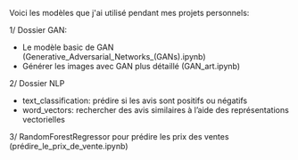 Voici les modèles que j'ai utilisé pendant mes projets personnels:

1/ Dossier GAN:
- Le modèle basic de GAN (Generative_Adversarial_Networks_(GANs).ipynb)
- Générer les images avec GAN plus détaillé (GAN_art.ipynb)

2/ Dossier NLP
- text_classification: prédire si les avis sont positifs ou négatifs
- word_vectors: rechercher des avis similaires à l’aide des représentations vectorielles

3/ RandomForestRegressor pour prédire les prix des ventes (prédire_le_prix_de_vente.ipynb)



